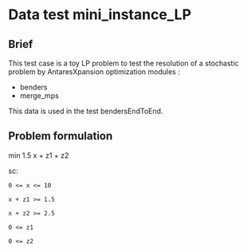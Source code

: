 # Data test mini_instance_LP

## Brief

This test case is a toy LP problem to test the resolution of a stochastic problem by AntaresXpansion optimization modules :

* benders
* merge_mps

This data is used in the test bendersEndToEnd.

## Problem formulation

min 1.5 x + z1 + z2

sc:

    0 <= x <= 10

    x + z1 >= 1.5

    x + z2 >= 2.5

    0 <= z1

    0 <= z2
    